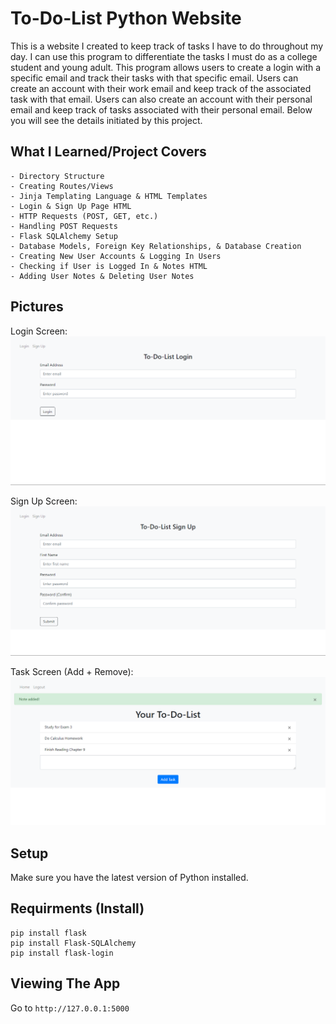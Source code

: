 # To-Do-List Python Website

This is a website I created to keep track of tasks I have to do throughout my day. I can use this program to differentiate the tasks I must do as a college student and young adult. This program allows users to create a login with a specific email and track their tasks with that specific email. Users can create an account with their work email and keep track of the associated task with that email. Users can also create an account with their personal email and keep track of tasks associated with their personal email. Below you will see the details initiated by this project. 


## What I Learned/Project Covers

```
- Directory Structure
- Creating Routes/Views
- Jinja Templating Language & HTML Templates
- Login & Sign Up Page HTML 
- HTTP Requests (POST, GET, etc.)
- Handling POST Requests
- Flask SQLAlchemy Setup
- Database Models, Foreign Key Relationships, & Database Creation
- Creating New User Accounts & Logging In Users 
- Checking if User is Logged In & Notes HTML
- Adding User Notes & Deleting User Notes
```


## Pictures

Login Screen:
<img src = "images/home.png"> 

Sign Up Screen:
<img src = "images/signup.png"> 

Task Screen (Add + Remove):
<img src = "images/task.png"> 


## Setup 

Make sure you have the latest version of Python installed.


## Requirments (Install)
```
pip install flask
pip install Flask-SQLAlchemy
pip install flask-login
```

## Viewing The App

Go to `http://127.0.0.1:5000`
